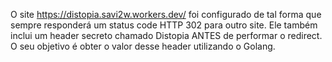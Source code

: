 O site https://distopia.savi2w.workers.dev/ foi configurado de tal forma que sempre responderá um status code HTTP 302 para outro site. Ele também inclui um header secreto chamado Distopia ANTES de performar o redirect. O seu objetivo é obter o valor desse header utilizando o Golang.
